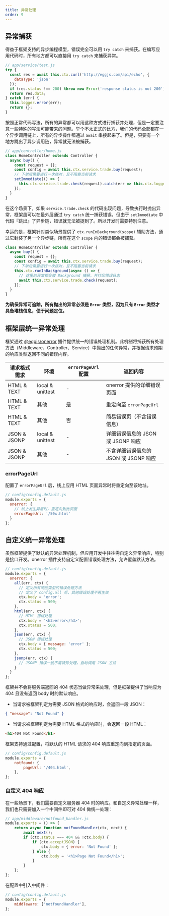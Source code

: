 ```yaml
---
title: 异常处理
order: 9
---
```


## 异常捕获

得益于框架支持的异步编程模型，错误完全可以用 `try catch` 来捕获。在编写应用代码时，所有地方都可以直接用 `try catch` 来捕获异常。

```js
// app/service/test.js
try {
  const res = await this.ctx.curl('http://eggjs.com/api/echo', {
    dataType: 'json'
  });
  if (res.status !== 200) throw new Error('response status is not 200');
  return res.data;
} catch (err) {
  this.logger.error(err);
  return {};
}
```

按照正常代码写法，所有的异常都可以用这种方式进行捕获并处理，但是一定要注意一些特殊的写法可能带来的问题。举个不太正式的比方，我们的代码全部都在一个异步调用链上，所有的异步操作都通过 `await` 串接起来了。但是，只要有一个地方跳出了异步调用链，异常就无法被捕获。

```js
// app/controller/home.js
class HomeController extends Controller {
  async buy() {
    const request = {};
    const config = await this.ctx.service.trade.buy(request);
    // 下单后需要进行一次核对，且不阻塞当前请求
    setImmediate(() => {
      this.ctx.service.trade.check(request).catch(err => this.ctx.logger.error(err));
    });
  }
}
```

在这个场景下，如果 `service.trade.check` 的代码出现问题，导致执行时抛出异常，框架虽可以在最外层通过 `try catch` 统一捕获错误，但由于 `setImmediate` 中代码『跳出』了异步链，错误就无法被捉到了。所以开发时需要特别注意。

幸运的是，框架针对类似场景提供了 `ctx.runInBackground(scope)` 辅助方法，通过它封装了另一个异步链，所有在这个 `scope` 内的错误都会被捕获。

```js
class HomeController extends Controller {
  async buy() {
    const request = {};
    const config = await this.ctx.service.trade.buy(request);
    // 下单后需要进行一次核对，且不阻塞当前请求
    this.ctx.runInBackground(async () => {
      // 这里的异常都会被 Background 捕获，并打印错误日志
      await this.ctx.service.trade.check(request);
    });
  }
}
```

**为确保异常可追踪，所有抛出的异常必须是 `Error` 类型，因为只有 `Error` 类型才具备堆栈信息，便于问题定位。**

## 框架层统一异常处理

框架通过 [@eggjs/onerror](https://github.com/eggjs/onerror) 插件提供统一的错误处理机制。此机制将捕获所有处理方法（Middleware、Controller、Service）中抛出的任何异常，并根据请求预期的响应类型返回不同的错误内容。

| 请求格式需求 | 环境 | `errorPageUrl` 配置 | 返回内容 |
| ------------ | ---- | ------------------- | -------- |
| HTML & TEXT  | local & unittest | - | onerror 提供的详细错误页面 |
| HTML & TEXT  | 其他 | 是 | 重定向至 `errorPageUrl` |
| HTML & TEXT  | 其他 | 否 | 简易错误页（不含错误信息） |
| JSON & JSONP | local & unittest | - | 详细错误信息的 JSON 或 JSONP 响应 |
| JSON & JSONP | 其他 | - | 不含详细错误信息的 JSON 或 JSONP 响应 |

### errorPageUrl

配置了 `errorPageUrl` 后，线上应用 HTML 页面异常时将重定向至该地址。

```js
// config/config.default.js
module.exports = {
  onerror: {
    // 线上发生异常时，重定向到此页面
    errorPageUrl: '/50x.html'
  }
};
```

## 自定义统一异常处理

虽然框架提供了默认的异常处理机制，但应用开发中往往需自定义异常响应，特别是接口开发。onerror 插件支持自定义配置错误处理方法，允许覆盖默认方法。

```js
// config/config.default.js
module.exports = {
  onerror: {
    all(err, ctx) {
      // 定义所有响应类型的错误处理方法
      // 定义了 config.all 后，其他错误处理不再生效
      ctx.body = 'error';
      ctx.status = 500;
    },
    html(err, ctx) {
      // HTML 错误处理
      ctx.body = '<h3>error</h3>';
      ctx.status = 500;
    },
    json(err, ctx) {
      // JSON 错误处理
      ctx.body = { message: 'error' };
      ctx.status = 500;
    },
    jsonp(err, ctx) {
      // JSONP 错误一般不需特殊处理，自动调用 JSON 方法
    }
  }
};
```
框架并不会将服务端返回的 404 状态当做异常来处理，但是框架提供了当响应为 404 且没有返回 body 时的默认响应。

- 当请求被框架判定为需要 JSON 格式的响应时，会返回一段 JSON：

```json
{ "message": "Not Found" }
```

- 当请求被框架判定为需要 HTML 格式的响应时，会返回一段 HTML：

```html
<h1>404 Not Found</h1>
```

框架支持通过配置，将默认的 HTML 请求的 404 响应重定向到指定的页面。

```js
// config/config.default.js
module.exports = {
    notfound: {
        pageUrl: '/404.html',
    },
};
```

### 自定义 404 响应

在一些场景下，我们需要自定义服务器 404 时的响应。和自定义异常处理一样，我们也只需要加入一个中间件即可对 404 做统一处理：

```js
// app/middleware/notfound_handler.js
module.exports = () => {
    return async function notFoundHandler(ctx, next) {
        await next();
        if (ctx.status === 404 && !ctx.body) {
            if (ctx.acceptJSON) {
                ctx.body = { error: 'Not Found' };
            } else {
                ctx.body = '<h1>Page Not Found</h1>';
            }
        }
    };
};
```

在配置中引入中间件：

```js
// config/config.default.js
module.exports = {
    middleware: ['notfoundHandler'],
};
```
